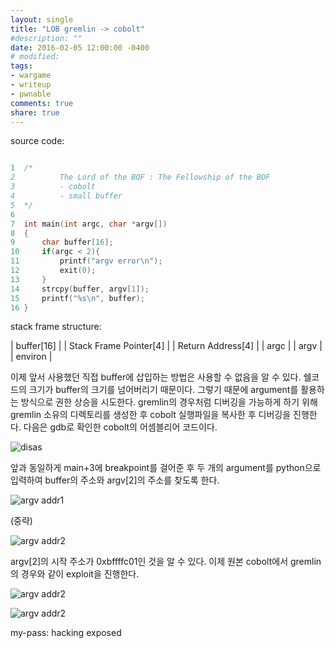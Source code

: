 ```yaml
---
layout: single
title: "LOB gremlin -> cobolt"
#description: ""
date: 2016-02-05 12:00:00 -0400
# modified: 
tags: 
- wargame
- writeup
- pwnable
comments: true
share: true
---
```


source code:

```c

1  /*
2          The Lord of the BOF : The Fellowship of the BOF
3          - cobolt
4          - small buffer
5  */
6  
7  int main(int argc, char *argv[])
8  {
9      char buffer[16];
10     if(argc < 2){
11         printf("argv error\n");
12         exit(0);
13     }
14     strcpy(buffer, argv[1]);
15     printf("%s\n", buffer);
16 }


```

stack frame structure:

| buffer[16] |
| Stack Frame Pointer[4] |
| Return Address[4] |
| argc |
| argv |
| environ |

이제 앞서 사용했던 직접 buffer에 삽입하는 방법은 사용할 수 없음을 알 수 있다. 쉘코드의 크기가 buffer의 크기를 넘어버리기 때문이다. 그렇기 때문에 argument를 활용하는 방식으로 권한 상승을 시도한다. gremlin의 경우처럼 디버깅을 가능하게 하기 위해 gremlin 소유의 디렉토리를 생성한 후 cobolt 실행파일을 복사한 후 디버깅을 진행한다. 다음은 gdb로 확인한 cobolt의 어셈블리어 코드이다. 

![disas]({{site.url}}{{site.baseurl}}/assets/images/2016-02-05-LOB-02/0.png)

앞과 동일하게 main+3에 breakpoint를 걸어준 후 두 개의 argument를 python으로 입력하여 buffer의 주소와 argv[2]의 주소를 찾도록 한다.

![argv addr1]({{site.url}}{{site.baseurl}}/assets/images/2016-02-05-LOB-02/1.png)

(중략)

![argv addr2]({{site.url}}{{site.baseurl}}/assets/images/2016-02-05-LOB-02/2.png)

argv[2]의 시작 주소가 0xbffffc01인 것을 알 수 있다. 이제 원본 cobolt에서 gremlin의 경우와 같이 exploit을 진행한다.

![argv addr2]({{site.url}}{{site.baseurl}}/assets/images/2016-02-05-LOB-02/3.png)

![argv addr2]({{site.url}}{{site.baseurl}}/assets/images/2016-02-05-LOB-02/4.png)


my-pass: hacking exposed